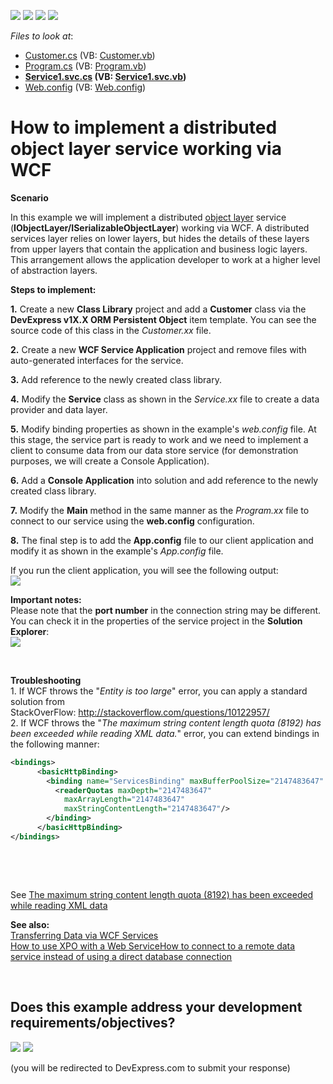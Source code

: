 <!-- default badges list -->
![](https://img.shields.io/endpoint?url=https://codecentral.devexpress.com/api/v1/VersionRange/128586009/13.1.9%2B)
[![](https://img.shields.io/badge/Open_in_DevExpress_Support_Center-FF7200?style=flat-square&logo=DevExpress&logoColor=white)](https://supportcenter.devexpress.com/ticket/details/E5072)
[![](https://img.shields.io/badge/📖_How_to_use_DevExpress_Examples-e9f6fc?style=flat-square)](https://docs.devexpress.com/GeneralInformation/403183)
[![](https://img.shields.io/badge/💬_Leave_Feedback-feecdd?style=flat-square)](#does-this-example-address-your-development-requirementsobjectives)
<!-- default badges end -->
<!-- default file list -->
*Files to look at*:

* [Customer.cs](./CS/ClassLibrary1/Customer.cs) (VB: [Customer.vb](./VB/ClassLibrary1/Customer.vb))
* [Program.cs](./CS/ConsoleApplication1/Program.cs) (VB: [Program.vb](./VB/ConsoleApplication1/Program.vb))
* **[Service1.svc.cs](./CS/WcfService1/Service1.svc.cs) (VB: [Service1.svc.vb](./VB/WcfService1/Service1.svc.vb))**
* [Web.config](./CS/WcfService1/Web.config) (VB: [Web.config](./VB/WcfService1/Web.config))
<!-- default file list end -->
# How to implement a distributed object layer service working via WCF


<p><strong>Scenario</strong></p>
<p>In this example we will implement a distributed <a href="http://documentation.devexpress.com/#XPO/CustomDocument9857"><u>object layer</u></a> service (<strong>IObjectLayer/ISerializableObjectLayer</strong>) working via WCF. A distributed services layer relies on lower layers, but hides the details of these layers from upper layers that contain the application and business logic layers. This arrangement allows the application developer to work at a higher level of abstraction layers.</p>
<p><strong>Steps to implement:</strong></p>
<p><strong>1.</strong> Create a new <strong>Class Library</strong> project and add a <strong>Customer</strong> class via the <strong>DevE</strong><strong>xpress v1X.X ORM </strong><strong>P</strong><strong>ersistent Object</strong> item template. You can see the source code of this class in the <em>Customer.</em><em>xx</em> file.</p>
<p><strong>2.</strong> Create a new <strong>WCF Service Application</strong> project and remove files with auto-generated interfaces for the service.</p>
<p><strong>3.</strong> Add reference to the newly created class library.</p>
<p><strong>4.</strong> Modify the <strong>Service</strong> class as shown in the <em>Service.</em><em>xx</em> file to create a data provider and data layer.</p>
<p><strong>5.</strong> Modify binding properties as shown in the example's <em>web.config</em> file. At this stage, the service part is ready to work and we need to implement a client to consume data from our data store service (for demonstration purposes, we will create a Console Application).</p>
<p><strong>6.</strong> Add a <strong>Co</strong><strong>nsole </strong><strong>A</strong><strong>pplication</strong> into solution and add reference to the newly created class library.</p>
<p><strong>7.</strong> Modify the <strong>Main</strong> method in the same manner as the <em>Program.</em><em>xx</em> file to connect to our service using the <strong>web.config</strong> configuration.</p>
<p><strong>8.</strong> The final step is to add the <strong>App.config</strong> file to our client application and modify it as shown in the example's <em>App.config</em> file.</p>
<p>If you run the client application, you will see the following output:<br /> <img src="https://raw.githubusercontent.com/DevExpress-Examples/how-to-implement-a-distributed-object-layer-service-working-via-wcf-e5072/13.1.9+/media/ac218f54-bb4f-402d-8dba-109d3a4e99e8.png"></p>
<p><strong>Important notes:</strong><br /> Please note that the <strong>port number</strong> in the connection string may be different. You can check it in the properties of the service project in the <strong>Solution Explorer</strong>: <br /> <img src="https://raw.githubusercontent.com/DevExpress-Examples/how-to-implement-a-distributed-object-layer-service-working-via-wcf-e5072/13.1.9+/media/ab6d0938-3ac5-4fd3-b5e2-1428988c698b.png"></p>
<p> </p>
<p><strong>Troubleshooting</strong><br />1. If WCF throws the "<em>Entity is too large</em>" error, you can apply a standard solution from StackOverFlow: <a href="http://stackoverflow.com/questions/10122957/">http://stackoverflow.com/questions/10122957/</a><br />2. If WCF throws the "<em>The maximum string content length quota (8192) has been exceeded while reading XML data.</em>" error, you can extend bindings in the following manner:</p>


```xml
<bindings>
      <basicHttpBinding>
        <binding name="ServicesBinding" maxBufferPoolSize="2147483647" maxReceivedMessageSize="2147483647" maxBufferSize="2147483647" transferMode="Streamed" >
          <readerQuotas maxDepth="2147483647"
            maxArrayLength="2147483647"
            maxStringContentLength="2147483647"/>
        </binding>
      </basicHttpBinding>
</bindings>

```


<p> </p>
<p> </p>
<p>See <a href="http://stackoverflow.com/questions/6600057/the-maximum-string-content-length-quota-8192-has-been-exceeded-while-reading-x">The maximum string content length quota (8192) has been exceeded while reading XML data</a></p>
<p><strong>See also:</strong><br /> <a href="http://documentation.devexpress.com/#XPO/CustomDocument10018"><u>Transferring Data via WCF Services</u></a><u><br /> </u><a href="https://www.devexpress.com/Support/Center/p/AK3911">How to use XPO with a Web Service</a><u><a href="https://www.devexpress.com/Support/Center/p/E4930">How to connect to a remote data service instead of using a direct database connection</a> <br /></u></p>

<br/>


<!-- feedback -->
## Does this example address your development requirements/objectives?

[<img src="https://www.devexpress.com/support/examples/i/yes-button.svg"/>](https://www.devexpress.com/support/examples/survey.xml?utm_source=github&utm_campaign=XPO_how-to-implement-a-distributed-object-layer-service-working-via-wcf-e5072&~~~was_helpful=yes) [<img src="https://www.devexpress.com/support/examples/i/no-button.svg"/>](https://www.devexpress.com/support/examples/survey.xml?utm_source=github&utm_campaign=XPO_how-to-implement-a-distributed-object-layer-service-working-via-wcf-e5072&~~~was_helpful=no)

(you will be redirected to DevExpress.com to submit your response)
<!-- feedback end -->
